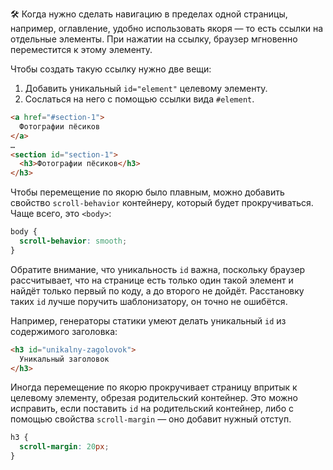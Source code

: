 
🛠 Когда нужно сделать навигацию в пределах одной страницы, например, оглавление, удобно использовать якоря — то есть ссылки на отдельные элементы. При нажатии на ссылку, браузер мгновенно переместится к этому элементу.

Чтобы создать такую ссылку нужно две вещи:

1. Добавить уникальный `id="element"` целевому элементу.
2. Сослаться на него с помощью ссылки вида `#element`.

```html
<a href="#section-1">
  Фотографии пёсиков
</a>
…
<section id="section-1">
  <h3>Фотографии пёсиков</h3>
</h3>
```

Чтобы перемещение по якорю было плавным, можно добавить свойство `scroll-behavior` контейнеру, который будет прокручиваться. Чаще всего, это `<body>`:

```css
body {
  scroll-behavior: smooth;
}
```

Обратите внимание, что уникальность `id` важна, поскольку браузер рассчитывает, что на странице есть только один такой элемент и найдёт только первый по коду, а до второго не дойдёт. Расстановку таких `id` лучше поручить шаблонизатору, он точно не ошибётся.

Например, генераторы статики умеют делать уникальный `id` из содержимого заголовка:

```html
<h3 id="unikalny-zagolovok">
  Уникальный заголовок
</h3>
```

Иногда перемещение по якорю прокручивает страницу впритык к целевому элементу, обрезая родительский контейнер. Это можно исправить, если поставить `id` на родительский контейнер, либо с помощью свойства `scroll-margin` — оно добавит нужный отступ.

```css
h3 {
  scroll-margin: 20px;
}
```
